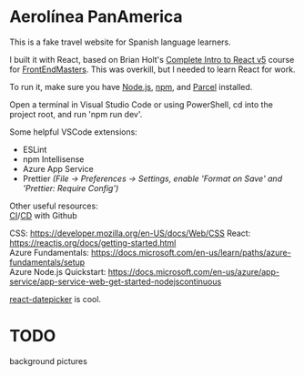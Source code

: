 # Aerolínea PanAmerica

This is a fake travel website for Spanish language learners.

I built it with React, based on Brian Holt's [Complete Intro to React v5](https://github.com/btholt/complete-intro-to-react-v5) course for [FrontEndMasters](https://frontendmasters.com/courses/complete-react-v5/). This was overkill, but I needed to learn React for work.

To run it, make sure you have [Node.js](https://nodejs.org/en/), [npm](https://www.npmjs.com/get-npm), and [Parcel](https://parceljs.org/) installed.

Open a terminal in Visual Studio Code or using PowerShell, cd into the project root, and run 'npm run dev'.

Some helpful VSCode extensions:  
* ESLint  
* npm Intellisense  
* Azure App Service  
* Prettier *(File -> Preferences -> Settings, enable 'Format on Save' and 'Prettier: Require Config')*  

Other useful resources:  
[CI](https://github.com/actions/starter-workflows/blob/master/ci/azure.yml)/[CD](https://docs.microsoft.com/en-us/azure/app-service/deploy-continuous-deployment) with Github    

CSS: https://developer.mozilla.org/en-US/docs/Web/CSS
React: https://reactjs.org/docs/getting-started.html  
Azure Fundamentals: https://docs.microsoft.com/en-us/learn/paths/azure-fundamentals/setup  
Azure Node.js Quickstart: https://docs.microsoft.com/en-us/azure/app-service/app-service-web-get-started-nodejscontinuous

[react-datepicker](https://www.npmjs.com/package/react-datepicker) is cool.

# TODO

background pictures  